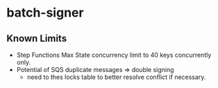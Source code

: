 # batch-signer

## Known Limits
- Step Functions Max State concurrency limit to 40 keys concurrently only.
- Potential of SQS duplicate messages => double signing
  - need to thes locks table to better resolve conflict if necessary.